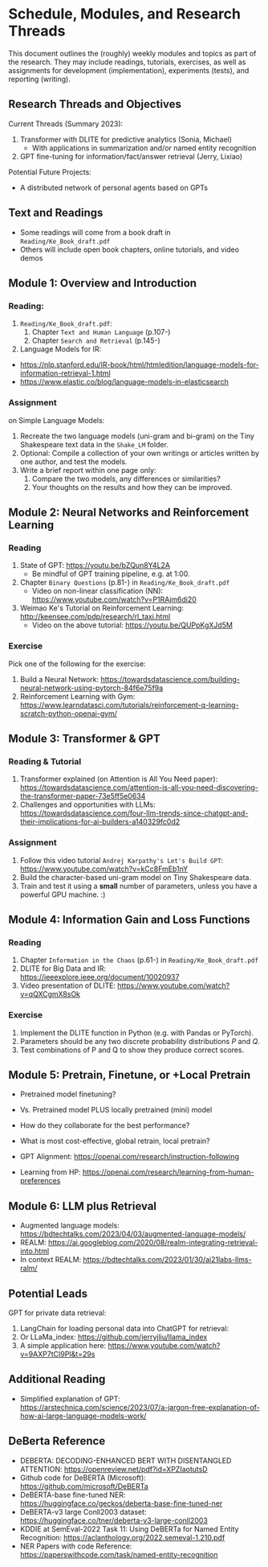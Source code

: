 # Schedule, Modules, and Research Threads

This document outlines the (roughly) weekly modules and topics as part of the research. 
They may include readings, tutorials, exercises, as well as assignments for development (implementation), experiments (tests), and reporting (writing).

## Research Threads and Objectives

Current Threads (Summary 2023): 

1. Transformer with DLITE for predictive analytics (Sonia, Michael)
   * With applications in summarization and/or named entity recognition
2. GPT fine-tuning for information/fact/answer retrieval (Jerry, Lixiao)

Potential Future Projects: 

* A distributed network of personal agents based on GPTs

## Text and Readings

* Some readings will come from a book draft in `Reading/Ke_Book_draft.pdf`
* Others will include open book chapters, online tutorials, and video demos

## Module 1: Overview and Introduction

### Reading: 

1. `Reading/Ke_Book_draft.pdf`: 
   1. Chapter `Text and Human Language` (p.107-)
   2. Chapter `Search and Retrieval` (p.145-)
2. Language Models for IR:
  + https://nlp.stanford.edu/IR-book/html/htmledition/language-models-for-information-retrieval-1.html
  + https://www.elastic.co/blog/language-models-in-elasticsearch

### Assignment 

on Simple Language Models: 

1. Recreate the two language models (uni-gram and bi-gram) on the Tiny Shakespeare text data in the `Shake_LM` folder. 
2. Optional: Compile a collection of your own writings or articles written by one author, and test the models. 
3. Write a brief report within one page only: 
   1. Compare the two models, any differences or similarities? 
   2. Your thoughts on the results and how they can be improved. 

## Module 2: Neural Networks and Reinforcement Learning

### Reading

1. State of GPT: https://youtu.be/bZQun8Y4L2A
   * Be mindful of GPT training pipeline, e.g. at 1:00. 
2. Chapter `Binary Questions` (p.81-) in `Reading/Ke_Book_draft.pdf` 
   * Video on non-linear classification (NN): https://www.youtube.com/watch?v=P1RAjm6di20
3. Weimao Ke's Tutorial on Reinforcement Learning: http://keensee.com/pdp/research/rl_taxi.html
   * Video on the above tutorial: https://youtu.be/QUPpKgXJd5M

### Exercise

Pick one of the following for the exercise: 

1. Build a Neural Network: https://towardsdatascience.com/building-neural-network-using-pytorch-84f6e75f9a
2. Reinforcement Learning with Gym: https://www.learndatasci.com/tutorials/reinforcement-q-learning-scratch-python-openai-gym/

## Module 3: Transformer & GPT

### Reading & Tutorial

1. Transformer explained (on Attention is All You Need paper): 
https://towardsdatascience.com/attention-is-all-you-need-discovering-the-transformer-paper-73e5ff5e0634
2. Challenges and opportunities with LLMs: https://towardsdatascience.com/four-llm-trends-since-chatgpt-and-their-implications-for-ai-builders-a140329fc0d2

### Assignment 

1. Follow this video tutorial `Andrej Karpathy's Let's Build GPT`: https://www.youtube.com/watch?v=kCc8FmEb1nY
2. Build the character-based uni-gram model on Tiny Shakespeare data. 
3. Train and test it using a **small** number of parameters, unless you have a powerful GPU machine. :)


## Module 4: Information Gain and Loss Functions

### Reading

1. Chapter `Information in the Chaos` (p.61-) in `Reading/Ke_Book_draft.pdf` 
2. DLITE for Big Data and IR: https://ieeexplore.ieee.org/document/10020937
2. Video presentation of DLITE: https://www.youtube.com/watch?v=qQXCgmX8sOk

### Exercise

1. Implement the DLITE function in Python (e.g. with Pandas or PyTorch). 
2. Parameters should be any two discrete probability distributions $P$ and $Q$. 
3. Test combinations of P and Q to show they produce correct scores. 

## Module 5: Pretrain, Finetune, or +Local Pretrain

+ Pretrained model finetuning? 
+ Vs. Pretrained model PLUS locally pretrained (mini) model
+ How do they collaborate for the best performance? 
+ What is most cost-effective, global retrain, local pretrain? 


+ GPT Alignment: https://openai.com/research/instruction-following
+ Learning from HP: https://openai.com/research/learning-from-human-preferences


## Module 6: LLM plus Retrieval

+ Augmented language models: https://bdtechtalks.com/2023/04/03/augmented-language-models/
+ REALM: https://ai.googleblog.com/2020/08/realm-integrating-retrieval-into.html
+ In context REALM: https://bdtechtalks.com/2023/01/30/ai21labs-llms-ralm/


## Potential Leads

GPT for private data retrieval: 
1. LangChain for loading personal data into ChatGPT for retrieval: 
2. Or LLaMa_index: https://github.com/jerryjliu/llama_index
3. A simple application here: https://www.youtube.com/watch?v=9AXP7tCI9PI&t=29s


## Additional Reading

* Simplified explanation of GPT: https://arstechnica.com/science/2023/07/a-jargon-free-explanation-of-how-ai-large-language-models-work/

## DeBerta Reference

+ DEBERTA: DECODING-ENHANCED BERT WITH DISENTANGLED ATTENTION: https://openreview.net/pdf?id=XPZIaotutsD
+ Github code for DeBERTA (Microsoft): https://github.com/microsoft/DeBERTa
+ DeBERTA-base fine-tuned NER: https://huggingface.co/geckos/deberta-base-fine-tuned-ner
+ DeBERTA-v3 large Conll2003 dataset: https://huggingface.co/tner/deberta-v3-large-conll2003 
+ KDDIE at SemEval-2022 Task 11: Using DeBERTa for Named Entity Recognition: https://aclanthology.org/2022.semeval-1.210.pdf
+ NER Papers with code Reference: https://paperswithcode.com/task/named-entity-recognition

